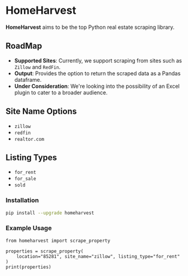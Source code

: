 # HomeHarvest

**HomeHarvest** aims to be the top Python real estate scraping library.

## RoadMap

- **Supported Sites**: Currently, we support scraping from sites such as `Zillow` and `RedFin`.
- **Output**: Provides the option to return the scraped data as a Pandas dataframe.
- **Under Consideration**: We're looking into the possibility of an Excel plugin to cater to a broader audience.

## Site Name Options

- `zillow`
- `redfin`
- `realtor.com`

## Listing Types

- `for_rent`
- `for_sale`
- `sold`

### Installation

```bash
pip install --upgrade homeharvest
```

### Example Usage
```
from homeharvest import scrape_property

properties = scrape_property(
    location="85281", site_name="zillow", listing_type="for_rent"
)
print(properties)
```
